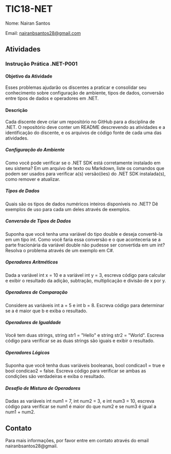 # TIC18-NET
 
Nome: Nairan Santos

Email: nairanbsantos28@gmail.com

## Atividades

### Instrução Prática .NET-P001

#### Objetivo da Atividade

Esses problemas ajudarão os discentes a praticar e consolidar seu conhecimento sobre configuração de ambiente, tipos de dados, conversão entre tipos de dados e operadores em .NET.

#### Descrição

Cada discente deve criar um repositório no GitHub para a disciplina de .NET. O repositório deve conter um README descrevendo as atividades e a identificação do discente, e os arquivos de código fonte de cada uma das atividades.

##### Configuração do Ambiente

Como você pode verificar se o .NET SDK está corretamente instalado em seu sistema? Em um arquivo de texto ou Markdown, liste os comandos que podem ser usados para verificar a(s) versão(ões) do .NET SDK instalada(s), como remover e atualizar.

##### Tipos de Dados

Quais são os tipos de dados numéricos inteiros disponíveis no .NET? Dê exemplos de uso para cada um deles através de exemplos.

##### Conversão de Tipos de Dados

Suponha que você tenha uma variável do tipo double e deseja convertê-la em um tipo int. Como você faria essa conversão e o que aconteceria se a parte fracionária da variável double não pudesse ser convertida em um int? Resolva o problema através de um exemplo em C#.

##### Operadores Aritméticos

Dada a variável int x = 10 e a variável int y = 3, escreva código para calcular e exibir o resultado da adição, subtração, multiplicação e divisão de x por y.

##### Operadores de Comparação

Considere as variáveis int a = 5 e int b = 8. Escreva código para determinar se a é maior que b e exiba o resultado.

##### Operadores de Igualdade

Você tem duas strings, string str1 = "Hello" e string str2 = "World". Escreva código para verificar se as duas strings são iguais e exibir o resultado.

##### Operadores Lógicos

Suponha que você tenha duas variáveis booleanas, bool condicao1 = true e bool condicao2 = false. Escreva código para verificar se ambas as condições são verdadeiras e exiba o resultado.

##### Desafio de Mistura de Operadores

Dadas as variáveis int num1 = 7, int num2 = 3, e int num3 = 10, escreva código para verificar se num1 é maior do que num2 e se num3 é igual a num1 + num2.

## Contato

Para mais informações, por favor entre em contato através do email nairanbsantos28@gmail.
